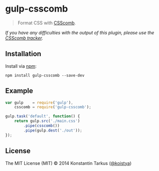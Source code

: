 # gulp-csscomb

> Format CSS with [CSScomb](https://npmjs.org/package/csscomb).

*If you have any difficulties with the output of this plugin, please use the
[CSScomb tracker](https://github.com/csscomb/csscomb.js/issues).*

## Installation

Install via [npm](https://npmjs.org/package/gulp-csscomb):

```
npm install gulp-csscomb --save-dev
```

## Example

```javascript
var gulp    = require('gulp'),
    csscomb = require('gulp-csscomb');

gulp.task('default', function() {
    return gulp.src('./main.css')
        .pipe(csscomb())
        .pipe(gulp.dest('./out'));
});
```

## License

The MIT License (MIT) © 2014 Konstantin Tarkus ([@koistya](https://twitter.com/koistya))
